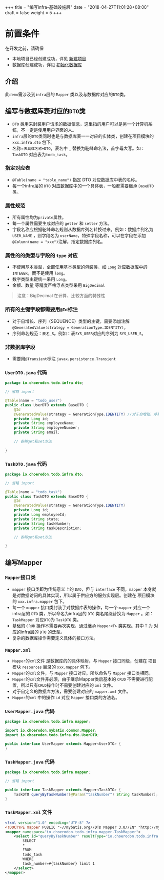 +++
title = "编写infra-基础设施层"
date = "2018-04-27T11:01:28+08:00"
draft = false
weight = 5
+++

# 前置条件

在开发之前，请确保

* 本地项目已经创建成功，详见 [新建项目](../create_project/)
* 数据库创建成功，详见 [初始化数据库](../init_db/)

## 介绍

此`demo`需涉及到`infra`层的 `Mapper` 类以及与数据库对应的`DTO`类。

## 编写与数据库表对应的`DTO`类
* `DTO` 类用来封装用户请求的数据信息，这里指的用户可以是另一个计算机系统，不一定是使用用户界面的人。
* `infra`层的`DTO`类同时也是与数据库表一一对应的实体类，创建在项目模块的 `xxx.infra.dto` 包下。
* 名称=`表具体名称+DTO`，表名中 `_` 替换为驼峰命名法，首字母大写。如：`TaskDTO` 对应表为`todo_task`。

### 指定对应表
* `@Table(name = "table_name")` 指定 DTO 对应数据库中表的名称。
* 每一个infra层的 `DTO` 对应数据库中的一个具体表，一般都需要继承 `BaseDTO` 类。

### 属性规范
    
* 所有属性均为`private`属性。
* 每一个属性需要生成对应的 `getter` 和 `setter` 方法。
* 字段名称应根据驼峰命名规则从数据库列名转换过来。例如：数据库列名为 `USER_NAME` ，则字段名为 `userName`，特殊字段名称，可以在字段在添加 `@Column(name = "xxx")`注解，指定数据库列名。

### 属性的的类型与字段的 `type` 对应

* 不使用基本类型，全部使用基本类型的包装类，如 `Long` 对应数据库中的 `INTEGER`，而不是使用 `long`。
* 数字类型主键统一采用 `Long`。
* 金额、数量 等精度严格浮点类型采用 `BigDecimal`

> 注意：BigDecimal 在计算、比较方面的特殊性

### 所有的主键字段都需要用`@Id`标注

* 对于自增长、序列（SEQUENCE）类型的主键，需要添加注解`@GeneratedValue(strategy = GenerationType.IDENTITY)`。
* 序列命名规范：`表名_S`。例如：表`SYS_USER`对应的序列为 `SYS_USER_S`。

### 非数据库字段

* 需要用`@Transient`标注 `javax.persistence.Transient`

### `UserDTO.java` 代码
```java
package io.choerodon.todo.infra.dto;

// 省略 import

@Table(name = "todo_user")
public class UserDTO extends BaseDTO {
    @Id
    @GeneratedValue(strategy = GenerationType.IDENTITY) //对于自增张、序列（SEQUENCE）类型的主键，需要添加该注解
    private Long id;
    private String employeeName;
    private String employeeNumber;
    private String email;
    
    // 省略get和set方法
    
}
```

### `TaskDTO.java` 代码
```java
package io.choerodon.todo.infra.dto;

// 省略 import

@Table(name = "todo_task")
public class TaskDTO extends BaseDTO {
    @Id
    @GeneratedValue(strategy = GenerationType.IDENTITY)
    private Long id;
    private Long employeeId;
    private String state;
    private String taskNumber;
    private String taskDescription;
    
    // 省略get和set方法

}
```

## 编写Mapper
### `Mapper`接口类

* `mapper` 接口类即为传统意义上的 `DAO`，但与 `interface` 不同，`mapper` 本身就是对数据访问的具体实现，所以属于供应方的服务实现层。创建在 项目模块 的 `xxx.infra.mapper` 包下。
*  每一个 `mapper` 接口类封装了对数据库表的操作，每一个 `mapper` 对应一个infra层的 `DTO` 类，所以命名为infra层的 `DTO` 类名尾缀替换为 `Mapper` 。如：`TaskMapper` 对应`DTO`为 `TaskDTO` 类。
* 基础的 `CRUD` 操作不需要再次实现，通过继承 `Mapper<T>` 类实现。其中 `T` 为 对应的infra层的 `DTO` 的泛型。
* 复杂的数据库操作需要定义具体的接口方法。

### `Mapper.xml`

* `Mapper`的`xml`文件 是数据库的的具体映射，与 `Mapper` 接口同级，创建在 项目模块 `resources` 目录的 `xxx.mapper` 包下。
* `Mapper`的`xml`文件，与 `Mapper` 接口对应。所以命名与 `Mapper` 接口类相同。
* `Mapper`的`xml`文件非必须，由于继承Mapper类后基本的 `CRUD` 不需要进行配置，所以只有`CRUD`操作时不需要创建对应的 `xml` 文件。
* 对于自定义的数据库方法，需要创建对应的 `mapper.xml` 文件。
* `Mapper`的`xml` 中的操作 `id` 对应 `Mapper` 接口类的方法名。

### `UserMapper.java` 代码
``` java
package io.choerodon.todo.infra.mapper;

import io.choerodon.mybatis.common.Mapper;
import io.choerodon.todo.infra.dto.UserDTO;

public interface UserMapper extends Mapper<UserDTO> {
}
```

### `TaskMapper.java` 代码
``` java
package io.choerodon.todo.infra.mapper;

// 省略 import

public interface TaskMapper extends Mapper<TaskDTO> {
    TaskDTO queryByTaskNumber(@Param("taskNumber") String taskNumber);
}
```

### `TaskMapper.xml` 文件
``` xml
<?xml version="1.0" encoding="UTF-8" ?>
<!DOCTYPE mapper PUBLIC "-//mybatis.org//DTD Mapper 3.0//EN" "http://mybatis.org/dtd/mybatis-3-mapper.dtd" >
<mapper namespace="io.choerodon.todo.infra.mapper.TaskMapper">
    <select id="queryByTaskNumber" resultType="io.choerodon.todo.infra.dto.TaskDTO">
        SELECT 
        *
        FROM 
        todo_task
        WHERE
        task_number=#{taskNumber} limit 1
    </select>
</mapper>
```